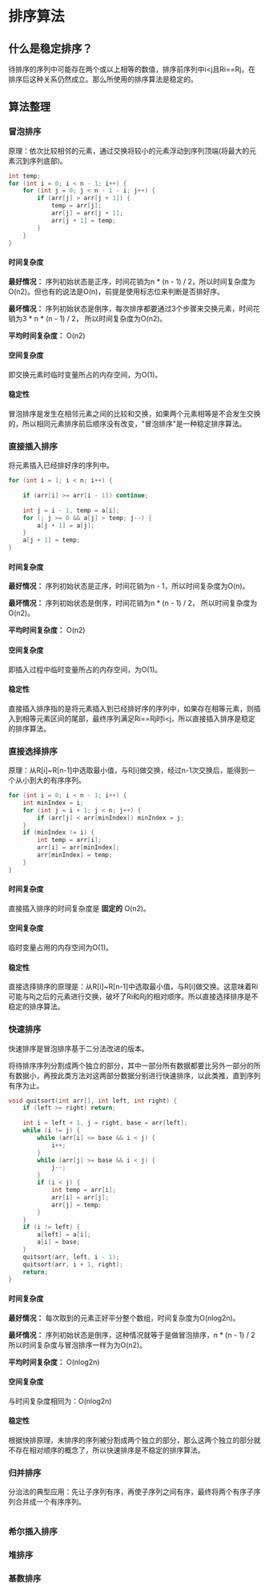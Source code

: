 # 排序算法

## 什么是稳定排序？
待排序的序列中可能存在两个或以上相等的数值，排序前序列中i<j且Ri==Rj，在排序后这种关系仍然成立。那么所使用的排序算法是稳定的。

## 算法整理
### 冒泡排序
原理：依次比较相邻的元素，通过交换将较小的元素浮动到序列顶端(将最大的元素沉到序列底部)。
```C++
int temp;
for (int i = 0; i < n - 1; i++) {
    for (int j = 0; j < n - 1 - i; j++) {
        if (arr[j] > arr[j + 1]) {
            temp = arr[j];
            arr[j] = arr[j + 1];
            arr[j + 1] = temp;
        }
    }
}
```
#### 时间复杂度
**最好情况：** 序列初始状态是正序，时间花销为n * (n - 1) / 2，所以时间复杂度为O(n2)。但也有的说法是O(n)，前提是使用标志位来判断是否排好序。

**最坏情况：** 序列初始状态是倒序，每次排序都要通过3个步骤来交换元素，时间花销为3 * n * (n - 1) / 2， 所以时间复杂度为O(n2)。

**平均时间复杂度：** O(n2)

#### 空间复杂度
即交换元素时临时变量所占的内存空间，为O(1)。

#### 稳定性

冒泡排序是发生在相邻元素之间的比较和交换，如果两个元素相等是不会发生交换的，所以相同元素排序前后顺序没有改变，"冒泡排序"是一种稳定排序算法。

### 直接插入排序

将元素插入已经排好序的序列中。

```c++
for (int i = 1; i < n; i++) {
    
    if (arr[i] >= arr[i - 1]) continue;
    
    int j = i - 1, temp = a[i];
    for (; j >= 0 && a[j] > temp; j--) {
        a[j + 1] = a[j];
    }
    a[j + 1] = temp;
}
```
#### 时间复杂度
**最好情况：** 序列初始状态是正序，时间花销为n - 1，所以时间复杂度为O(n)。

**最坏情况：** 序列初始状态是倒序，时间花销为n * (n - 1) / 2， 所以时间复杂度为O(n2)。

**平均时间复杂度：** O(n2)

#### 空间复杂度
即插入过程中临时变量所占的内存空间，为O(1)。

#### 稳定性
直接插入排序指的是将元素插入到已经排好序的序列中，如果存在相等元素，则插入到相等元素区间的尾部，最终序列满足Ri==Rj时i<j，所以直接插入排序是稳定的排序算法。

### 直接选择排序
原理：从R[i]~R[n-1]中选取最小值，与R[i]做交换，经过n-1次交换后，能得到一个从小到大的有序序列。
```C++
for (int i = 0; i < n - 1; i++) {
    int minIndex = i;
    for (int j = i + 1; j < n; j++) {
        if (arr[j] < arr[minIndex]) minIndex = j;
    }
    if (minIndex != i) {
        int temp = arr[i];
        arr[i] = arr[minIndex];
        arr[minIndex] = temp;
    }
}
```
#### 时间复杂度
直接插入排序的时间复杂度是 **固定的** O(n2)。

#### 空间复杂度
临时变量占用的内存空间为O(1)。

#### 稳定性
直接选择排序的原理是：从R[i]~R[n-1]中选取最小值，与R[i]做交换。这意味着Ri可能与Rj之后的元素进行交换，破坏了Ri和Rj的相对顺序。所以直接选择排序是不稳定的排序算法。

### 快速排序
快速排序是冒泡排序基于二分法改进的版本。

将待排序序列分割成两个独立的部分，其中一部分所有数据都要比另外一部分的所有数据小，再按此类方法对这两部分数据分别进行快速排序，以此类推，直到序列有序为止。

```c++
void quitsort(int arr[], int left, int right) {
    if (left >= right) return;
    
    int i = left + 1, j = right, base = arr[left];
    while (i != j) {
        while (arr[i] <= base && i < j) {
            i++;
        }
        while (arr[j] >= base && i < j) {
            j--;
        }
        if (i < j) {
            int temp = arr[i];
            arr[i] = arr[j];
            arr[j] = temp;
        }
    }
    if (i != left) {
        a[left] = a[i];
        a[i] = base;
    }
    quitsort(arr, left, i - 1);
    quitsort(arr, i + 1, right);
    return;
}
```
#### 时间复杂度

**最好情况：** 每次取到的元素正好平分整个数组，时间复杂度为O(nlog2n)。

**最坏情况：** 序列初始状态是倒序，这种情况就等于是做冒泡排序，n * (n - 1) / 2所以时间复杂度与冒泡排序一样为为O(n2)。

**平均时间复杂度：** O(nlog2n)

#### 空间复杂度
与时间复杂度相同为：O(nlog2n)

#### 稳定性
根据快排原理，未排序的序列被分割成两个独立的部分，那么这两个独立的部分就不存在相对顺序的概念了，所以快速排序是不稳定的排序算法。

### 归并排序
分治法的典型应用：先让子序列有序，再使子序列之间有序，最终将两个有序子序列合并成一个有序序列。

```c++

```


### 希尔插入排序

### 堆排序

### 基数排序

